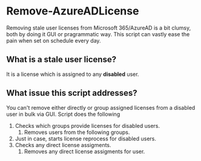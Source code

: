 # Remove-AzureADLicense

Removing stale user licenses from Microsoft 365/AzureAD is a bit clumsy, both by doing it GUI or pragrammatic way.
This script can vastly ease the pain when set on schedule every day.

## What is a stale user license?
It is a license which is assigned to any **disabled** user.

## What issue this script addresses?
You can't remove either directly or group assigned licenses from a disabled user in bulk via GUI.
Script does the following

1. Checks which groups provide licenses for disabled users.
    1. Removes users from the following groups.
2. Just in case, starts license reprocess for disabled users.
3. Checks any direct license assigments.
    1. Removes any direct license assigments for user.
